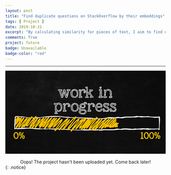 ```yaml
---
layout: post
title: "Find duplicate questions on StackOverflow by their embeddings"
tags: [ Project ]
date: 2019-10-31
excerpt: "By calculating similarity for pieces of text, I aim to find duplicate questions from StackOverflow using StarSpace, Gensim and Nltk"
comments: True
project: future
badge: Unavailable
badge-color: "red"
---
```


---

![png](/assets/img/wip.jpg)
<center> Oops! The project hasn't been uploaded yet. Come back later! </center>
{: .notice}
